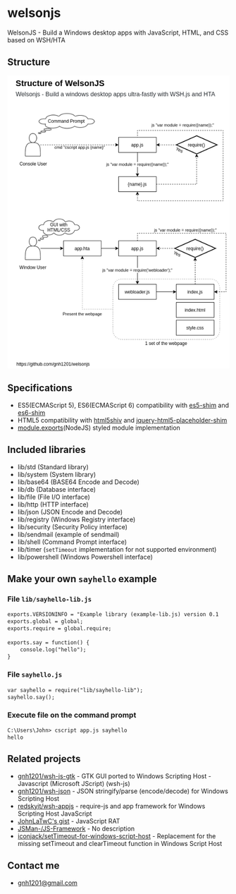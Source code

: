 # welsonjs
WelsonJS - Build a Windows desktop apps with JavaScript, HTML, and CSS based on WSH/HTA

## Structure
![Structure of WelsonJS](app/assets/img/structure.png)

## Specifications
- ES5(ECMAScript 5), ES6(ECMAScript 6) compatibility with [es5-shim](https://github.com/es-shims/es5-shim) and [es6-shim](https://github.com/es-shims/es5-shim)
- HTML5 compatibility with [html5shiv](https://github.com/aFarkas/html5shiv) and [jquery-html5-placeholder-shim](https://github.com/jcampbell1/jquery-html5-placeholder-shim)
- [module.exports](https://nodejs.org/en/knowledge/getting-started/what-is-require/)(NodeJS) styled module implementation

## Included libraries
- lib/std (Standard library)
- lib/system (System library)
- lib/base64 (BASE64 Encode and Decode)
- lib/db (Database interface)
- lib/file (File I/O interface)
- lib/http (HTTP interface)
- lib/json (JSON Encode and Decode)
- lib/registry (Windows Registry interface)
- lib/security (Security Policy interface)
- lib/sendmail (example of sendmail)
- lib/shell (Command Prompt interface)
- lib/timer (`setTimeout` implementation for not supported environment)
- lib/powershell (Windows Powershell interface)

## Make your own `sayhello` example

### File `lib/sayhello-lib.js`
```
exports.VERSIONINFO = "Example library (example-lib.js) version 0.1
exports.global = global;
exports.require = global.require;

exports.say = function() {
    console.log("hello");
}
```

### File `sayhello.js`
```
var sayhello = require("lib/sayhello-lib");
sayhello.say();
```

### Execute file on the command prompt
```
C:\Users\John> cscript app.js sayhello
hello
```

## Related projects
- [gnh1201/wsh-js-gtk](https://github.com/gnh1201/wsh-js-gtk) - GTK GUI ported to Windows Scripting Host - Javascript (Microsoft JScript) (wsh-js)
- [gnh1201/wsh-json](https://github.com/gnh1201/wsh-json) - JSON stringify/parse (encode/decode) for Windows Scripting Host
- [redskyit/wsh-appjs](https://github.com/redskyit/wsh-appjs) - require-js and app framework for Windows Scripting Host JavaScript
- [JohnLaTwC's gist](https://gist.github.com/JohnLaTwC/4315bbbd89da0996f5c08c032b391799) - JavaScript RAT
- [JSMan-/JS-Framework](https://github.com/JSman-/JS-Framework) - No description
- [iconjack/setTimeout-for-windows-script-host](https://github.com/iconjack/setTimeout-for-windows-script-host) - Replacement for the missing setTimeout and clearTimeout function in Windows Script Host

## Contact me
- gnh1201@gmail.com
